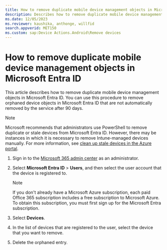 ```yaml
---
title: How to remove duplicate mobile device management objects in Microsoft Entra ID
description: Describes how to remove duplicate mobile device management objects in Microsoft Entra ID that are not automatically removed.
ms.date: 12/05/2023
ms.reviewer: kaushika, anthonge, willfid
search.appverid: MET150
ms.custom: sap:Device Actions.Android\Remove devices
---
```

# How to remove duplicate mobile device management objects in Microsoft Entra ID

This article describes how to remove duplicate mobile device management objects in Microsoft Entra ID. You can use this procedure to remove orphaned device objects in Microsoft Entra ID that are not automatically removed by the service after 90 days.

> [!NOTE]
> Microsoft recommends that administrators use PowerShell to remove duplicate or stale devices from Microsoft Entra ID. However, there may be instances in which it is necessary to remove Intune-managed devices manually. For more information, see [clean up stale devices in the Azure portal](/azure/active-directory/devices/manage-stale-devices#clean-up-stale-devices-in-the-azure-portal).

1. Sign in to the [Microsoft 365 admin center](https://admin.microsoft.com/) as an administrator.
2. Select **Microsoft Entra ID** > **Users**, and then select the user account that the device is registered to.

    > [!NOTE]
    >  If you don't already have a Microsoft Azure subscription, each paid Office 365 subscription includes a free subscription to Microsoft Azure. To obtain this subscription, you must first sign up for the Microsoft Entra subscription.

3. Select **Devices**.
4. In the list of devices that are registered to the user, select the device that you want to remove.
5. Delete the orphaned entry.
